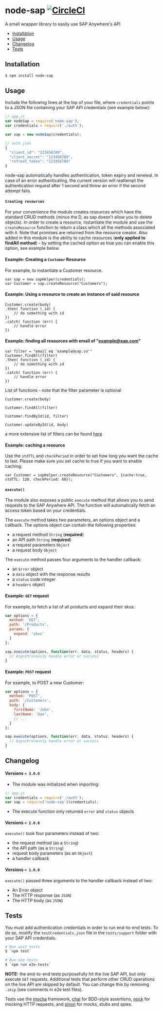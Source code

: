 # node-sap [![CircleCI](https://circleci.com/gh/DarylRodrigo/node-sap/tree/master.svg?style=svg)](https://circleci.com/gh/DarylRodrigo/node-sap/tree/master)

A small wrapper library to easily use SAP Anywhere's API

* [Installation](#installation)
* [Usage](#usage)
* [Changelog](#changelog)
* [Tests](#tests)

## Installation

```sh
$ npm install node-sap
```

## Usage

Include the following lines at the top of your file, where `credentials` points to a JSON file containing your SAP API credentials (see example below):

```js
// app.js
var nodeSap = require('node-sap');
var credentials = require('./auth');

var sap = new nodeSap(credentials);

// auth.json
{
  "client_id": "123456789",
  "client_secret": "123456789",
  "refresh_token": "123456789"
}
```

node-sap automatically handles authentication, token expiry and renewal. In case of an error authenticating, the current version will reattempt the authentication request after 1 second and throw an error if the second attempt fails.

#### `Creating resources`

For your convenience the module creates resources which have the standard CRUD methods (minus the D, as sap doesn't allow you to delete objects). In order to create a resource, instantiate the module and use the `createResource` function to return a class which all the methods associated with it. Note that promises are returned from the resource creator. Also added in this module is the ability to cache resources (**only applied to findAll method**) - by setting the cached option as true you can enable this option, see example below.

#### Example: Creating a `Customer` Resource

For example, to instantiate a Customer resource.

```
var sap = new sapHelper(credentials);
var Customer = sap.createResource("Customers");
```

#### Example: Using a resource to create an instance of said resource

```
Customer.create(body)
.then( function (_id) {
    // do something with id
})
.catch( function (err) {
    // handle error
})
```

#### Example: finding all resources with email of "example@sap.com"

```
var filter = "email eq 'example@sap.co'"
Customer.findAll(filter)
.then( function (_id) {
    // do something with id
})
.catch( function (err) {
    // handle error
})
```

List of functions - note that the filter parameter is optional

`Customer.create(body)`

`Customer.findAll(filter)`

`Customer.findById(id, filter)`

`Customer.updateById(id, body)`

a more extensive list of filters can be found [here](https://doc-eu.sapanywhere.com/api/spec/query)

#### Example: caching a resource
Use the `stdTTL` and `checkPeriod` in order to set how long you want the cache to last. Please make sure you set cache to true if you want to enable caching.

```
var Customer = sapHelper.createResource("Customers", {cache:true, stdTTL: 120, checkPeriod: 60});
```

#### `execute()`

The module also exposes a public `execute` method that allows you to send requests to the SAP Anywhere API. The function will automatically fetch an access token based on your credentials.

The `execute` method takes two parameters, an options object and a callback.
The options object can contain the following properties:

* a request method `String` (**required**)
* an API path `String` (**required**)
* a request parameters `Object`
* a request body `Object`

The `execute` method passes four arguments to the handler callback:
* an `Error` object
* a `data` object with the response results
* a `status` code integer
* a `headers` object

#### Example: `GET` request

For example, to fetch a list of all products and expand their skus:

```js
var options = {
  method: 'GET',
  path: '/Products',
  params: {
    expand: 'skus'
  }
};

sap.execute(options, function(err, data, status, headers) {
  // Asynchronously handle error or success
}
```

#### Example: `POST` request

For example, to POST a new Customer:

```js
var options = {
  method: 'POST',
  path: '/Customers',
  body: {
    firstName: 'John',
    lastName: 'Doe',
    // ...
  }
};

sap.execute(options, function(err, data, status, headers) {
  // Asynchronously handle error or success
}
```

## Changelog

#### Versions `< 3.0.0`

* The module was initialized when importing:
```js
// app.js
var credentials = require('./auth');
var sap = require('node-sap')(credentials);
```
* The execute function only returned `error` and `status` objects

#### Versions `< 2.0.0`

`execute()` took four parameters instead of two:
* the request method (as a `String`)
* the API path (as a `String`)
* request body parameters (as an `Object`)
* a handler callback

#### Versions `< 1.0.0`

`execute()` passed three arguments to the handler callback instead of two:
* An Error object
* The HTTP response (as `JSON`)
* The HTTP body (as `JSON`)

## Tests

You must add authentication credentials in order to run end-to-end tests. To do so, modify the `testCredentials.json` file in the `tests/support` folder with your SAP API credentials.

```sh
# Run unit tests
$ `npm test`

# Run e2e tests
$ `npm run e2e-tests`
```

**NOTE:** the end-to-end tests purposefully hit the live SAP API, but only execute `GET` requests. Additional tests that perform other CRUD operations on the live API are skipped by default. You can change this by removing `.skip` (see comments in e2e test files).

Tests use the [mocha](https://github.com/mochajs/mocha) framework, [chai](https://github.com/chaijs/chai) for BDD-style assertions, [nock](https://github.com/node-nock/nock) for mocking HTTP requests, and [sinon](https://github.com/sinonjs/sinon) for mocks, stubs and spies.
